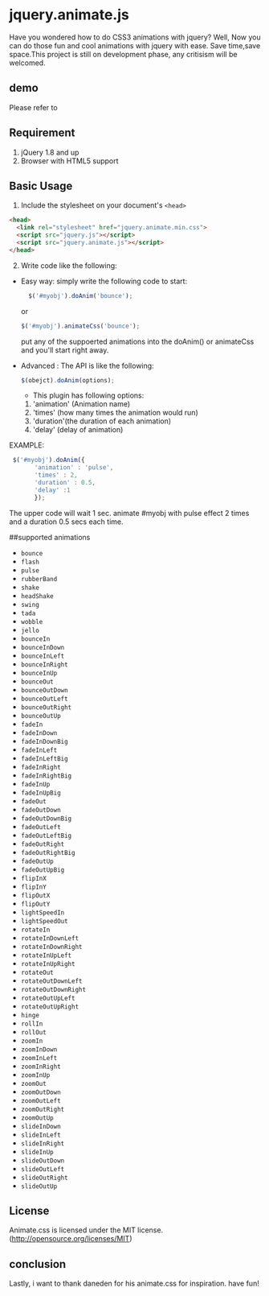 
# jquery.animate.js
Have you wondered how to do CSS3 animations with jquery? Well, Now you can do those fun and cool animations with jquery with ease. 
Save time,save space.This project is still on development phase, any critisism will be welcomed.

## demo
Please refer to

## Requirement
  1. jQuery 1.8 and up
  2. Browser with HTML5 support
 

## Basic Usage
1. Include the stylesheet on your document's `<head>`

  ```html
  <head>
    <link rel="stylesheet" href="jquery.animate.min.css">
    <script src="jquery.js"></script>
    <script src="jquery.animate.js"></script>
  </head>
  ```
2. Write code like the following:

* Easy way: simply write the following code to start:
  ```javascript
    $('#myobj').doAnim('bounce');
   ```
   or
   ```javascript
   $('#myobj').animateCss('bounce');
   ```
   put any of the suppoerted animations into the doAnim() or animateCss and you'll start right away.
   
* Advanced : 
  The API is like the following:
   ```javascript
   $(obejct).doAnim(options);
   ```
   * This plugin has following options:
    1. 'animation' (Animation name)
    2. 'times' (how many times the animation would run)
    3. 'duration'(the duration of each animation)
    4. 'delay' (delay of animation)
    
EXAMPLE:
 ```javascript
  $('#myobj').doAnim({
        'animation' : 'pulse',
        'times' : 2,
        'duration' : 0.5,
        'delay' :1
        });
   ```
   The upper code will wait 1 sec. animate #myobj with pulse effect 2 times and a duration 0.5 secs each time.

##supported animations

  * `bounce`
  * `flash`
  * `pulse`
  * `rubberBand`
  * `shake`
  * `headShake`
  * `swing`
  * `tada`
  * `wobble`
  * `jello`
  * `bounceIn`
  * `bounceInDown`
  * `bounceInLeft`
  * `bounceInRight`
  * `bounceInUp`
  * `bounceOut`
  * `bounceOutDown`
  * `bounceOutLeft`
  * `bounceOutRight`
  * `bounceOutUp`
  * `fadeIn`
  * `fadeInDown`
  * `fadeInDownBig`
  * `fadeInLeft`
  * `fadeInLeftBig`
  * `fadeInRight`
  * `fadeInRightBig`
  * `fadeInUp`
  * `fadeInUpBig`
  * `fadeOut`
  * `fadeOutDown`
  * `fadeOutDownBig`
  * `fadeOutLeft`
  * `fadeOutLeftBig`
  * `fadeOutRight`
  * `fadeOutRightBig`
  * `fadeOutUp`
  * `fadeOutUpBig`
  * `flipInX`
  * `flipInY`
  * `flipOutX`
  * `flipOutY`
  * `lightSpeedIn`
  * `lightSpeedOut`
  * `rotateIn`
  * `rotateInDownLeft`
  * `rotateInDownRight`
  * `rotateInUpLeft`
  * `rotateInUpRight`
  * `rotateOut`
  * `rotateOutDownLeft`
  * `rotateOutDownRight`
  * `rotateOutUpLeft`
  * `rotateOutUpRight`
  * `hinge`
  * `rollIn`
  * `rollOut`
  * `zoomIn`
  * `zoomInDown`
  * `zoomInLeft`
  * `zoomInRight`
  * `zoomInUp`
  * `zoomOut`
  * `zoomOutDown`
  * `zoomOutLeft`
  * `zoomOutRight`
  * `zoomOutUp`
  * `slideInDown`
  * `slideInLeft`
  * `slideInRight`
  * `slideInUp`
  * `slideOutDown`
  * `slideOutLeft`
  * `slideOutRight`
  * `slideOutUp`


## License
Animate.css is licensed under the MIT license. (http://opensource.org/licenses/MIT)

## conclusion
 Lastly, i want to thank daneden for his animate.css for inspiration. have fun!

